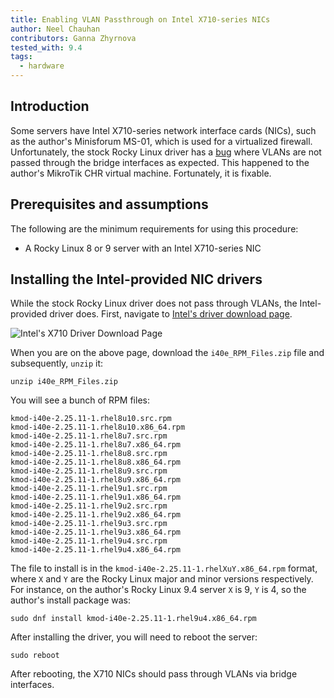 ```yaml
---
title: Enabling VLAN Passthrough on Intel X710-series NICs
author: Neel Chauhan
contributors: Ganna Zhyrnova
tested_with: 9.4
tags:
  - hardware
---
```


## Introduction

Some servers have Intel X710-series network interface cards (NICs), such as the author's Minisforum MS-01, which is used for a virtualized firewall. Unfortunately, the stock Rocky Linux driver has a [bug](https://community.intel.com/t5/Ethernet-Products/X710-strips-incoming-vlan-tag-with-SRIOV/m-p/551464) where VLANs are not passed through the bridge interfaces as expected. This happened to the author's MikroTik CHR virtual machine. Fortunately, it is fixable.

## Prerequisites and assumptions

The following are the minimum requirements for using this procedure:

* A Rocky Linux 8 or 9 server with an Intel X710-series NIC

## Installing the Intel-provided NIC drivers

While the stock Rocky Linux driver does not pass through VLANs, the Intel-provided driver does. First, navigate to [Intel's driver download page](https://www.intel.com/content/www/us/en/download/18026/intel-network-adapter-driver-for-pcie-40-gigabit-ethernet-network-connections-under-linux.html).

![Intel's X710 Driver Download Page](../images/intel_x710_drivers.png)

When you are on the above page, download the `i40e_RPM_Files.zip` file and subsequently, `unzip` it:

    unzip i40e_RPM_Files.zip

You will see a bunch of RPM files:

    kmod-i40e-2.25.11-1.rhel8u10.src.rpm
    kmod-i40e-2.25.11-1.rhel8u10.x86_64.rpm
    kmod-i40e-2.25.11-1.rhel8u7.src.rpm
    kmod-i40e-2.25.11-1.rhel8u7.x86_64.rpm
    kmod-i40e-2.25.11-1.rhel8u8.src.rpm
    kmod-i40e-2.25.11-1.rhel8u8.x86_64.rpm
    kmod-i40e-2.25.11-1.rhel8u9.src.rpm
    kmod-i40e-2.25.11-1.rhel8u9.x86_64.rpm
    kmod-i40e-2.25.11-1.rhel9u1.src.rpm
    kmod-i40e-2.25.11-1.rhel9u1.x86_64.rpm
    kmod-i40e-2.25.11-1.rhel9u2.src.rpm
    kmod-i40e-2.25.11-1.rhel9u2.x86_64.rpm
    kmod-i40e-2.25.11-1.rhel9u3.src.rpm
    kmod-i40e-2.25.11-1.rhel9u3.x86_64.rpm
    kmod-i40e-2.25.11-1.rhel9u4.src.rpm
    kmod-i40e-2.25.11-1.rhel9u4.x86_64.rpm

The file to install is in the `kmod-i40e-2.25.11-1.rhelXuY.x86_64.rpm` format, where `X` and `Y` are the Rocky Linux major and minor versions respectively. For instance, on the author's Rocky Linux 9.4 server `X` is 9, `Y` is 4, so the author's install package was:

    sudo dnf install kmod-i40e-2.25.11-1.rhel9u4.x86_64.rpm

After installing the driver, you will need to reboot the server:

    sudo reboot

After rebooting, the X710 NICs should pass through VLANs via bridge interfaces.
